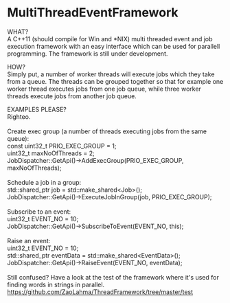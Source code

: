 # MultiThreadEventFramework
WHAT?
<br>
A C++11 (should compile for Win and *NIX) multi threaded event and job execution framework with an easy interface which can be used for parallell programming. The framework is still under development.

HOW?
<br>
Simply put, a number of worker threads will execute jobs which they take from a queue. The threads can be grouped together so that for example one worker thread executes jobs from one job queue, while three worker threads execute jobs from another job queue.

EXAMPLES PLEASE?
<br>
Righteo.<br>
<br>
Create exec group (a number of threads executing jobs from the same queue):<br>
const uint32_t PRIO_EXEC_GROUP = 1;<br>
uint32_t maxNoOfThreads = 2;<br>
JobDispatcher::GetApi()->AddExecGroup(PRIO_EXEC_GROUP, maxNoOfThreads);
<br>
<br>
Schedule a job in a group:<br>
std::shared_ptr<JobBase> job = std::make_shared\<Job>();<br>
JobDispatcher::GetApi()->ExecuteJobInGroup(job, PRIO_EXEC_GROUP);
<br>
<br>
Subscribe to an event:<br>
uint32_t EVENT_NO = 10;<br>
JobDispatcher::GetApi()->SubscribeToEvent(EVENT_NO, this);
<br>
<br>
Raise an event:<br>
uint32_t EVENT_NO = 10;<br>
std::shared_ptr<EventData> eventData = std::make_shared\<EventData>();<br>
JobDispatcher::GetApi()->RaiseEvent(EVENT_NO, eventData);
<br>
<br>
Still confused? Have a look at the test of the framework where it's used for finding words in strings in parallel.<br>
https://github.com/ZaoLahma/ThreadFramework/tree/master/test
